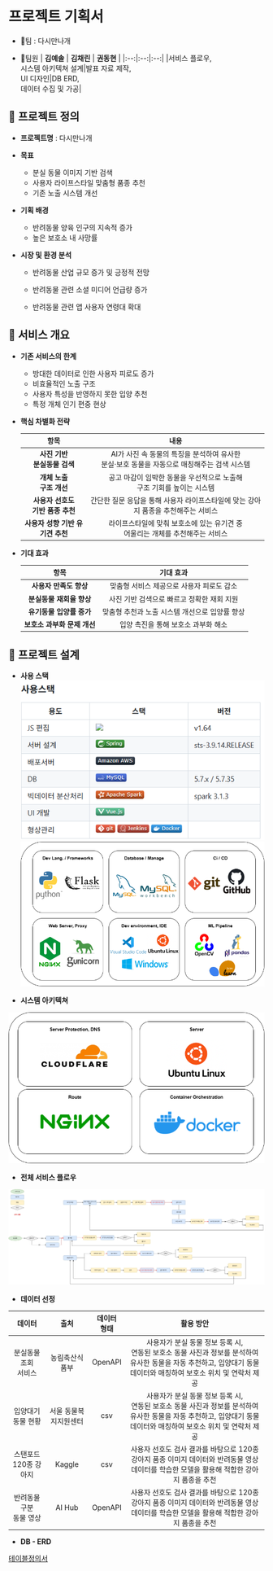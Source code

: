 # 프로젝트 기획서
- :dog:팀 : 다시만나개

- :dog:팀원
    | **김예솔** | **김채린** | **권동현** |
    |:--:|:--:|:--:|
    |서비스 플로우,<br>시스템 아키텍쳐 설계|발표 자료 제작,<br>UI 디자인|DB ERD,<br>데이터 수집 및 가공|

## :dog: 프로젝트 정의
- **프로젝트명** : 다시만나개

- **목표** 

    + 분실 동물 이미지 기반 검색
    + 사용자 라이프스타일 맞춤형 품종 추천
    + 기존 노출 시스템 개선

- **기획 배경**

    + 반려동물 양육 인구의 지속적 증가
    + 높은 보호소 내 사망률

- **시장 및 환경 분석**

    + 반려동물 산업 규모 증가 및 긍정적 전망

    + 반려동물 관련 소셜 미디어 언급량 증가

    + 반려동물 관련 앱 사용자 연령대 확대


## :dog: 서비스 개요

- **기존 서비스의 한계**

    + 방대한 데이터로 인한 사용자 피로도 증가
    + 비효율적인 노출 구조
    + 사용자 특성을 반영하지 못한 입양 추천
    + 특정 개체 인기 편중 현상

- **핵심 차별화 전략**

    | **항목** | **내용** |
    |:--:|:--:|
    | **사진 기반<br>분실동물 검색** | AI가 사진 속 동물의 특징을 분석하여 유사한<br>분실·보호 동물을 자동으로 매칭해주는 검색 시스템 |
    | **개체 노출<br>구조 개선** | 공고 마감이 임박한 동물을 우선적으로 노출해<br>구조 기회를 높이는 시스템 |
    | **사용자 선호도<br>기반 품종 추천** | 간단한 질문 응답을 통해 사용자 라이프스타일에 맞는 강아지 품종을 추천해주는 서비스 |
    | **사용자 성향 기반 유기견 추천** | 라이프스타일에 맞춰 보호소에 있는 유기견 중<br>어울리는 개체를 추천해주는 서비스 |

- **기대 효과**

    | **항목** | **기대 효과**|
    |:--:|:--:|
    | **사용자 만족도 향상** | 맞춤형 서비스 제공으로 사용자 피로도 감소|
    | **분실동물 재회율 향상** | 사진 기반 검색으로 빠르고 정확한 재회 지원 |
    | **유기동물 입양률 증가** | 맞춤형 추천과 노출 시스템 개선으로 입양률 향상 |
    | **보호소 과부화 문제 개선**| 입양 촉진을 통해 보호소 과부화 해소 |


## :dog: 프로젝트 설계

- **사용 스택**
![사용스택](https://github.com/whynotsw-camp/whynotsw-camp-wh06-1st-1team-findog/blob/main/image2.png)
![사용스택](https://github.com/whynotsw-camp/whynotsw-camp-wh06-1st-1team-findog/blob/main/drawio_2.png)

- **시스템 아키텍쳐**

![시스템아키텍쳐](https://github.com/whynotsw-camp/whynotsw-camp-wh06-1st-1team-findog/blob/main/drawio_1.png)

- **전체 서비스 플로우**

![서비스플로우](https://github.com/whynotsw-camp/whynotsw-camp-wh06-1st-1team-findog/blob/main/image3.jpg)

- **데이터 선정**

| **데이터**  | **출처** | **데이터<br>형태** | **활용 방안** |
|:--:|:--:|:--:|:--:|
| 분실동물 조회<br>서비스 | 농림축산식품부 | OpenAPI| 사용자가 분실 동물 정보 등록 시,<br>연동된 보호소 동물 사진과 정보를  분석하여 유사한 동물을 자동 추천하고,  입양대기 동물 데이터와 매칭하여  보호소 위치 및 연락처 제공 |
| 입양대기동물 현황 | 서울 동물복지지원센터 | csv | 사용자가 분실 동물 정보 등록 시,<br>연동된 보호소 동물 사진과 정보를 분석하여 유사한 동물을 자동 추천하고, 입양대기 동물 데이터와 매칭하여 보호소 위치 및 연락처 제공 |
| 스탠포드 120종 강아지 | Kaggle | csv | 사용자 선호도 검사 결과를 바탕으로 120종 강아지 품종 이미지 데이터와 반려동물 영상 데이터를 학습한 모델을 활용해 적합한 강아지 품종을 추천 |
| 반려동물 구분<br>동물 영상 | AI Hub | OpenAPI | 사용자 선호도 검사 결과를 바탕으로  120종 강아지 품종 이미지 데이터와  반려동물 영상 데이터를 학습한 모델을  활용해 적합한 강아지 품종을 추천 |


- **DB - ERD**

[테이블정의서](https://github.com/whynotsw-camp/whynotsw-camp-wh06-1st-1team-findog/blob/main/%ED%85%8C%EC%9D%B4%EB%B8%94%20%EC%84%A4%EB%AA%85%EC%84%9C.pdf)

    

    



